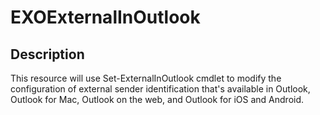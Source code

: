 
# EXOExternalInOutlook

## Description

This resource will use Set-ExternalInOutlook cmdlet to modify the configuration of external sender identification that's available in Outlook, Outlook for Mac, Outlook on the web, and Outlook for iOS and Android.

